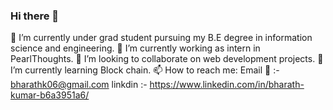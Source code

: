 ### Hi there 👋

<!--
**Bharath-k06/Bharath-k06** is a ✨ _special_ ✨ repository because its `README.md` (this file) appears on your GitHub profile.

Here are some ideas to get you started:

- 🔭 I’m currently working on ...
- 🌱 I’m currently learning ...
- 👯 I’m looking to collaborate on ...
- 🤔 I’m looking for help with ...
- 💬 Ask me about ...
- 📫 How to reach me: ...
- 😄 Pronouns: ...
- ⚡ Fun fact: ...
-->
🔭 I’m currently under grad student pursuing my B.E degree in information science and engineering.
🔭 I’m currently working as intern in PearlThoughts.
 👯 I’m looking to collaborate on  web development projects.
🌱 I’m currently learning Block chain.
📫 How to reach me: 
    Email 📧 :- bharathk06@gmail.com  linkdin :- https://www.linkedin.com/in/bharath-kumar-b6a3951a6/  
